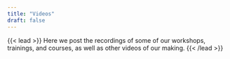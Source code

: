 ```yaml
---
title: "Videos"
draft: false
---
```


{{< lead >}}
Here we post the recordings of some of our workshops, trainings, and courses, as well as other videos of our making.
{{< /lead >}}

